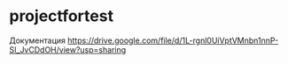 # projectfortest
Документация 
https://drive.google.com/file/d/1L-rgnl0UiVptVMnbn1nnP-SI_JvCDdOH/view?usp=sharing

